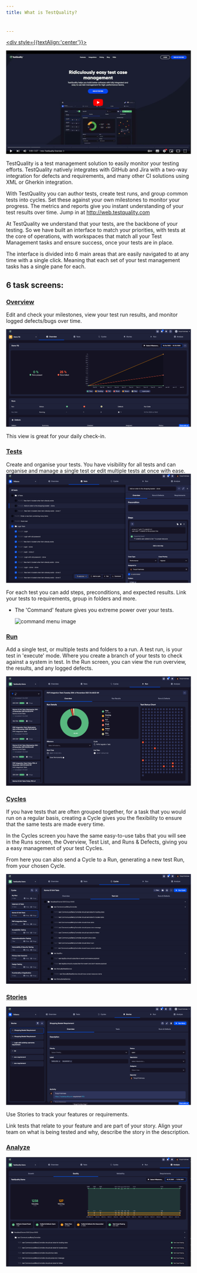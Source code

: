 ```yaml
---
title: What is TestQuality?


---
```


<a href="https://www.youtube.com/watch?v=x9TJeLVYB4Y"> <div style={{textAlign:'center'}}>

![image](img/img_66.png)

</div></a>




TestQuality is a test management solution to easily monitor your testing efforts. TestQuality natively integrates with GitHub and Jira with a two-way integration for defects and requirements, and many other CI solutions using XML or Gherkin integration. 

With TestQuality you can author tests, create test runs, and group common tests into cycles. Set these against your own milestones to monitor your progress. The metrics and reports give you instant understanding of your test results over time.
Jump in at http://web.testquality.com


At TestQuality we understand that your tests, are the backbone of your testing. So we have built an interface to match your priorities, with tests at the core of operations, with workspaces that match all your Test Management tasks and ensure success, once your tests are in place.


The interface is divided into 6 main areas that are easily navigated to at any time with a single click. Meaning that each set of your test management tasks has a single pane for each.
## 6 task screens:

### [Overview](overview.md)

Edit and check your milestones, view your test run results, and monitor logged defects/bugs over time.

![img_34.png](img/img2/img_34.png)



This view is great for your daily check-in.


### [Tests](tests.md)
Create and organise your tests. You have visibility for all tests and can organise and manage a single test or edit multiple tests at once with ease.
![img_26.png](img/img_26.png)

For each test you can add steps, preconditions, and expected results. Link your tests to requirements, group in folders and more.
* The 'Command' feature gives you extreme power over your tests.

  <img src="\img\Screens\command.png" alt="command menu image" width="500" class="center"/>

### [Run](run.md)
Add a single test, or multiple tests and folders to a run. A test run, is your test in 'execute' mode. Where you create a branch of your tests to check against a system in test.
In the Run screen, you can view the run overview, the results, and any logged defects.

![img_23.png](img/img_23.png)

### [Cycles](cycles.md)

If you have tests that are often grouped together, for a task that you would run on a regular basis, creating a Cycle gives you the flexibility to ensure that the same tests are made every time. 

In the Cycles screen you have the same easy-to-use tabs that you will see in the Runs screen, the Overview, Test List, and Runs & Defects, giving you a easy management of your test Cycles.

From here you can also send a Cycle to a Run, generating a new test Run, from your chosen Cycle. 

![img_24.png](img/img_24.png)

### [Stories](stories.md)

![img_36.png](img/img2/img_36.png)

Use Stories to track your features or requirements.

Link tests that relate to your feature and are part of your story. Align your team on what is being tested and why, describe the story in the description.



### [Analyze](analyze.md)



![img_25.png](img/img_25.png)